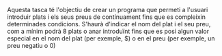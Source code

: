 Aquesta tasca té l'objectiu de crear un programa que permeti a l'usuari introduir plats i els seus preus de contínuament fins que es compleixin determinades condicions. S'haurà d'indicar el nom del plat i el seu preu, com a mínim podrà 8 plats o anar introduïnt fins que es posi algun valor especial en el nom del plat (per exemple, $) o en el preu (per exemple, un preu negatiu o 0)
